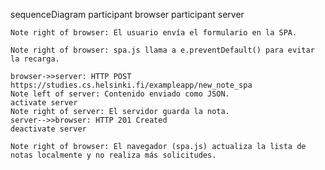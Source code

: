 sequenceDiagram
    participant browser
    participant server
    
    Note right of browser: El usuario envía el formulario en la SPA.
    
    Note right of browser: spa.js llama a e.preventDefault() para evitar la recarga.
    
    browser->>server: HTTP POST https://studies.cs.helsinki.fi/exampleapp/new_note_spa
    Note left of server: Contenido enviado como JSON.
    activate server
    Note right of server: El servidor guarda la nota.
    server-->>browser: HTTP 201 Created
    deactivate server
    
    Note right of browser: El navegador (spa.js) actualiza la lista de notas localmente y no realiza más solicitudes.